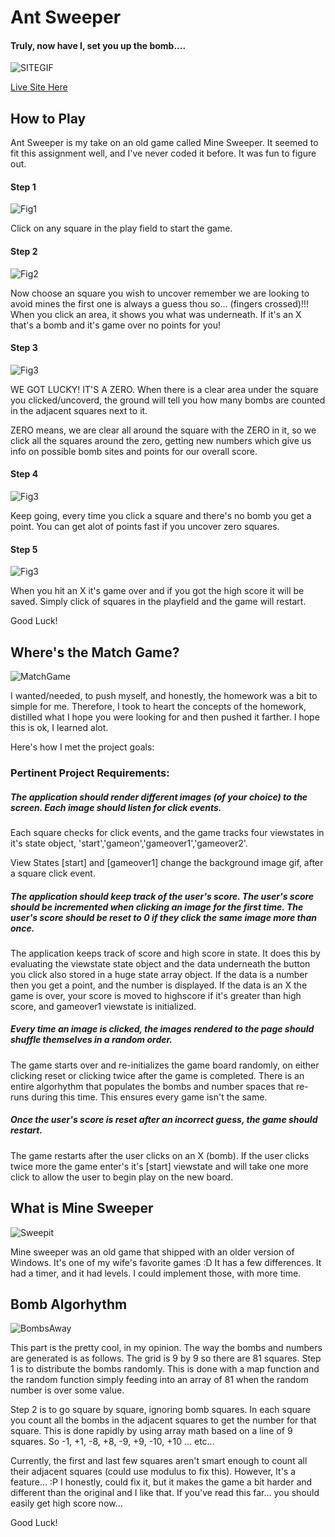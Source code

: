 # Ant Sweeper 
#### Truly, now have I, set you up the bomb....
![SITEGIF](https://shielded-wildwood-17962.herokuapp.com/DaBomb.gif)



[Live Site Here](https://shielded-wildwood-17962.herokuapp.com/)

## How to Play

Ant Sweeper is my take on an old game called Mine Sweeper. It seemed to fit this assignment well, and I've never coded it before. It was fun to figure out.

#### Step 1

![Fig1](https://raw.githubusercontent.com/aNap73/Sweeper/master/public/1.png)

Click on any square in the play field to start the game.

#### Step 2

![Fig2](https://raw.githubusercontent.com/aNap73/Sweeper/master/public/2.png)

Now choose an square you wish to uncover remember we are looking to avoid mines the first one is always a guess thou so... (fingers crossed)!!! When you click an area, it shows you what was underneath. If it's an X that's a bomb and it's game over no points for you!

#### Step 3

![Fig3](https://raw.githubusercontent.com/aNap73/Sweeper/master/public/2_5.png)

WE GOT LUCKY! IT'S A ZERO. When there is a clear area under the square you clicked/uncoverd, the ground will tell you how many bombs are counted in the adjacent squares next to it.

ZERO means, we are clear all around the square with the ZERO in it, so we click all the squares around the zero, getting new numbers which give us info on possible bomb sites and points for our overall score.

#### Step 4

![Fig3](https://raw.githubusercontent.com/aNap73/Sweeper/master/public/4.png)

Keep going, every time you click a square and there's no bomb you get a point. You can get alot of points fast if you uncover zero squares. 



#### Step 5

![Fig3](https://raw.githubusercontent.com/aNap73/Sweeper/master/public/3.png)

When you hit an X it's game over and if you got the high score it will be saved. Simply click of squares in the playfield and the game will restart.  

Good Luck!

## Where's the Match Game?

![MatchGame](https://i.giphy.com/lgF6RKNGujVQY.gif)

I wanted/needed, to push myself, and honestly, the homework was a bit to simple for me. Therefore, I took to heart the concepts of the homework, distilled what I hope you were looking for and then pushed it farther. I hope this is ok, I learned alot.

Here's how I met the project goals:

### Pertinent Project Requirements:

##### The application should render different images (of your choice) to the screen. Each image should listen for click events.

Each square checks for click events, and the game tracks four viewstates in it's state object, 'start','gameon','gameover1','gameover2'.

View States [start] and [gameover1] change the background image gif, after a square click event.

##### The application should keep track of the user's score. The user's score should be incremented when clicking an image for the first time. The user's score should be reset to 0 if they click the same image more than once.

The application keeps track of score and high score in state. It does this by evaluating the viewstate state object and the data underneath the button you click also stored in a huge state array object. If the data is a number then you get a point, and the number is displayed. If the data is an X the game is over, your score is moved to highscore if it's greater than high score, and gameover1 viewstate is initialized.

##### Every time an image is clicked, the images rendered to the page should shuffle themselves in a random order.

The game starts over and re-initializes the game board randomly, on either clicking reset or clicking twice after the game is completed.  There is an entire algorhythm that populates the bombs and number spaces that re-runs during this time. This ensures every game isn't the same. 

##### Once the user's score is reset after an incorrect guess, the game should restart.

The game restarts after the user clicks on an X (bomb). If the user clicks twice more the game enter's it's [start]  viewstate and will take one more click to allow the user to begin play on the new board.

## What is Mine Sweeper

![Sweepit](https://i.giphy.com/media/l3V0GQMoaDLVbjXEI/giphy.webp)

Mine sweeper was an old game that shipped with an older version of Windows.  It's one of my wife's favorite games :D
It has a few differences. It had a timer, and it had levels. I could implement those, with more time.

## Bomb Algorhythm

![BombsAway](https://78.media.tumblr.com/e4f99ef7ef7f658eb15fb8f5f97e1bf4/tumblr_nlyh5eTUBX1sa11jco1_540.gif)

This part is the pretty cool, in my opinion. The way the bombs and numbers are generated is as follows.  The grid is 9 by 9 so there are 81 squares.  Step 1 is to distribute the bombs randomly. This is done with a map function and the random function simply feeding into an array of 81 when the random number is over some value.  

Step 2 is to go square by square, ignoring bomb squares. In each square you count all the bombs in the adjacent squares to get the number for that square. This is done rapidly by using array math based on a line of 9 squares. So -1, +1, -8, +8, -9, +9, -10, +10 ... etc... 

Currently, the first and last few squares aren't smart enough to count all their adjacent squares (could use modulus to fix this). However, It's a feature... :P I honestly, could fix it, but it makes the game a bit harder and different than the original and I like that.  If you've read this far... you should easily get high score now... 

Good Luck!
